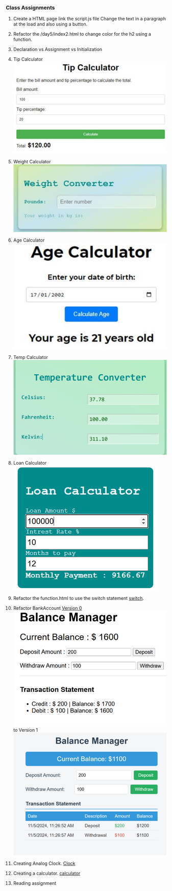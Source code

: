 ### Class Assignments
1. Create a HTML page link the script.js file 
Change the text in a paragraph at the load and also using a button.

2. Refactor the /day5/index2.html to change color for the h2 using a function.

3. Declaration vs Assignment vs Initialization 

4. Tip Calculator ![Tip Calculator](/assets/projects/tip-calculator.png)
5. Weight Calculator ![Weight Calculator](/assets/projects/weight-convertor.png)
6. Age Calculator ![Age Calculator](/assets/projects/age-calculator.png)
7. Temp Calculator ![Temp Calculator](/assets/projects/temp-convertor.png)

8. Loan Calculator ![Loan Calculator](/assets/projects/loan-calculator.png)

9. Refactor the function.html to use the switch statement [switch](https://www.w3schools.com/js/js_switch.asp).
10. Refactor BankAccount [Version 0](https://github.com/msadeedashraf/javascript-102024-am/tree/main/day12/BankAccount) ![V0](/assets/projects/Balance-Manager-V0.png) to Version 1 ![V1](/assets/projects/Balance-Manager-V1.png) 
11. Creating Analog Clock. [Clock](https://www.youtube.com/watch?v=Ki0XXrlKlHY&t=2s&ab_channel=WebDevSimplified)
12. Creating a calculator. [calculator](https://www.youtube.com/watch?v=j59qQ7YWLxw&t=2s&pp=ygUxY3JlYXRlIGEgY2FsY3VsYXRvciB1c2luZyBodG1sIGNzcyBhbmQgamF2YXNjcmlwdA%3D%3D)
13. Reading assignment
